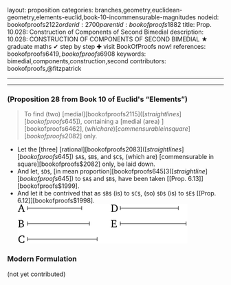 layout: proposition
categories: branches,geometry,euclidean-geometry,elements-euclid,book-10-incommensurable-magnitudes
nodeid: bookofproofs$2122
orderid: 2700
parentid: bookofproofs$1882
title: Prop. 10.028: Construction of Components of Second Bimedial
description: 10.028: CONSTRUCTION OF COMPONENTS OF SECOND BIMEDIAL &#9733; graduate maths &#10004; step by step &#10010; visit BookOfProofs now!
references: bookofproofs$6419,bookofproofs$6908
keywords: bimedial,components,construction,second
contributors: bookofproofs,@fitzpatrick

---


---

### (Proposition 28 from Book 10 of Euclid's “Elements”)

> To find (two) [medial][bookofproofs$2115] ([straight lines][bookofproofs$645]), containing a [medial (area) ][bookofproofs$6462], (which are) [commensurable in square][bookofproofs$2082] only.
* Let the [three] [rational][bookofproofs$2083] ([straight lines][bookofproofs$645]) `$A$`, `$B$`, and `$C$`, (which are) [commensurable in square][bookofproofs$2082] only, be laid down.
* And let, `$D$`, [in mean proportion][bookofproofs$645]3 ([straight line][bookofproofs$645]) to `$A$` and `$B$`, have been taken [[Prop. 6.13]][bookofproofs$1999].
* And let it be contrived that as `$B$` (is) to `$C$`, (so) `$D$` (is) to `$E$` [[Prop. 6.12]][bookofproofs$1998].
![fig028e](https://github.com/bookofproofs/bookofproofs.github.io/blob/main/_sources/_assets/images/euclid/Book10/fig028e.png?raw=true)




### Modern Formulation

(not yet contributed)
